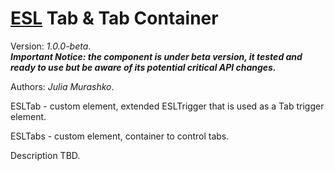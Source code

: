 # [ESL](../../../README.md) Tab & Tab Container

Version: *1.0.0-beta*.  
***Important Notice: the component is under beta version, it tested and ready to use but be aware of its potential critical API changes.***

Authors: *Julia Murashko*.

ESLTab - custom element, extended ESLTrigger that is used as a Tab trigger element.

ESLTabs - custom element, container to control tabs.

Description TBD.
